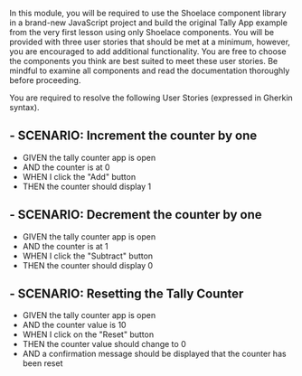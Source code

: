 In this module, you will be required to use the Shoelace component library in a brand-new JavaScript project and build the original Tally App example from the very first lesson using only Shoelace components. You will be provided with three user stories that should be met at a minimum, however, you are encouraged to add additional functionality. You are free to choose the components you think are best suited to meet these user stories. Be mindful to examine all components and read the documentation thoroughly before proceeding.

 

You are required to resolve the following User Stories (expressed in Gherkin syntax).

 

## - SCENARIO: Increment the counter by one
- GIVEN the tally counter app is open
- AND the counter is at 0
- WHEN I click the "Add" button
- THEN the counter should display 1
  

## - SCENARIO: Decrement the counter by one
- GIVEN the tally counter app is open
- AND the counter is at 1
- WHEN I click the "Subtract" button
- THEN the counter should display 0
  

## - SCENARIO: Resetting the Tally Counter
- GIVEN the tally counter app is open
- AND the counter value is 10
- WHEN I click on the "Reset" button
- THEN the counter value should change to 0
- AND a confirmation message should be displayed that the counter has been reset